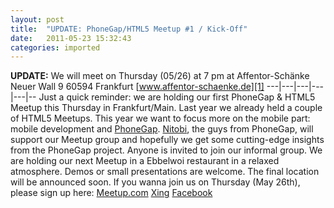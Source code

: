 ```yaml
---
layout: post
title:  "UPDATE: PhoneGap/HTML5 Meetup #1 / Kick-Off"
date:   2011-05-23 15:32:43
categories: imported
---
```

**UPDATE:** We will meet on Thursday (05/26) at 7 pm at Affentor-Schänke Neuer Wall 9 60594 Frankfurt [www.affentor-schaenke.de][1] \---|\---|\---|\---|\---|-- Just a quick reminder: we are holding our first PhoneGap & HTML5 Meetup this Thursday in Frankfurt/Main. Last year we already held a couple of HTML5 Meetups. This year we want to focus more on the mobile part: mobile development and [PhoneGap][2]. [Nitobi][3], the guys from PhoneGap, will support our Meetup group and hopefully we get some cutting-edge insights from the PhoneGap project. Anyone is invited to join our informal group. We are holding our next Meetup in a Ebbelwoi restaurant in a relaxed atmosphere. Demos or small presentations are welcome. The final location will be announced soon. If you wanna join us on Thursday (May 26th), please sign up here: [Meetup.com][4] [Xing][5] [Facebook][6]

[1]: http://www.affentor-schaenke.de/
[2]: http://www.phonegap.com/
[3]: http://www.nitobi.com/
[4]: http://www.meetup.com/PhoneGap-HTML5-Meetup-Rhein-Main/events/17122119/
[5]: https://www.xing.com/events/phonegap-html5-meetup-1-767564
[6]: http://www.facebook.com/event.php?eid=154019697996436